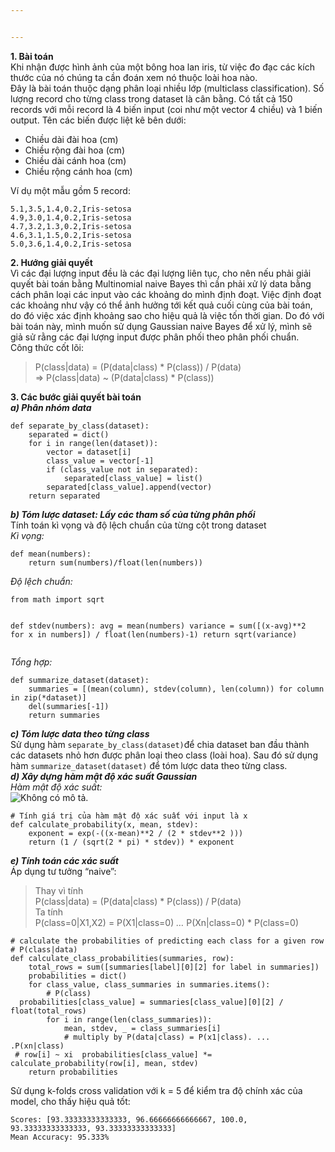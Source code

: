 ```yaml
---


---
```


<p><strong>1. Bài toán</strong><br>
Khi nhận được hình ảnh của một bông hoa lan iris, từ việc đo đạc các kích thước của nó chúng ta cần đoán xem nó thuộc loài hoa nào.<br>
<img src="https://machinelearningcoban.com/assets/knn/iris.png" alt=""><br>
Đây là bài toán thuộc dạng phân loại nhiều lớp (multiclass classification). Số lượng record cho từng class trong dataset là cân bằng. Có tất cả 150 records với mỗi record là 4 biến input (coi như một vector 4 chiều) và 1 biến output. Tên các biến được liệt kê bên dưới:</p>
<ul>
<li>Chiều dài đài hoa (cm)</li>
<li>Chiều rộng đài hoa (cm)</li>
<li>Chiều dài cánh hoa (cm)</li>
<li>Chiều rộng cánh hoa (cm)</li>
</ul>
<p>Ví dụ một mẫu gồm 5 record:</p>
<pre><code>5.1,3.5,1.4,0.2,Iris-setosa
4.9,3.0,1.4,0.2,Iris-setosa
4.7,3.2,1.3,0.2,Iris-setosa
4.6,3.1,1.5,0.2,Iris-setosa
5.0,3.6,1.4,0.2,Iris-setosa
</code></pre>
<p><strong>2. Hướng giải quyết</strong><br>
Vì các đại lượng input đều là các đại lượng liên tục, cho nên nếu phải giải quyết bài toán bằng Multinomial naive Bayes thì cần phải xử lý data bằng cách phân loại các input vào các khoảng do mình định đoạt. Việc định đoạt các khoảng như vậy có thể ảnh hưởng tới kết quả cuối cùng của bài toán, do đó việc xác định khoảng sao cho hiệu quả là việc tốn thời gian. Do đó với bài toán này, mình muốn sử dụng Gaussian naive Bayes để xử lý, mình sẽ giả sử rằng các đại lượng input được phân phối theo phân phối chuẩn.<br>
Công thức cốt lõi:</p>
<blockquote>
<p>P(class|data) = (P(data|class) * P(class)) / P(data)<br>
=&gt;    P(class|data) ~ (P(data|class) * P(class))</p>
</blockquote>
<p><strong>3. Các bước giải quyết bài toán</strong><br>
<em><strong>a) Phân nhóm data</strong></em></p>
<pre><code>def separate_by_class(dataset):
	separated = dict()
	for i in range(len(dataset)):
		vector = dataset[i]
		class_value = vector[-1]
		if (class_value not in separated):
			separated[class_value] = list()
		separated[class_value].append(vector)
	return separated
</code></pre>
<p><em><strong>b) Tóm lược dataset: Lấy các tham số của từng phân phối</strong></em><br>
Tính toán kì vọng và độ lệch chuẩn của từng cột trong dataset<br>
<em>Kì vọng:</em></p>
<pre><code>def mean(numbers):
	return sum(numbers)/float(len(numbers))
</code></pre>
<p><em>Độ lệch chuẩn:</em></p>
<pre><code>from math import sqrt

def stdev(numbers):
	avg = mean(numbers)
	variance = sum([(x-avg)**2 for x in numbers]) / float(len(numbers)-1)
	return sqrt(variance)
</code></pre>
<p><em>Tổng hợp:</em></p>
<pre><code>def summarize_dataset(dataset):
	summaries = [(mean(column), stdev(column), len(column)) for column in zip(*dataset)]
	del(summaries[-1])
	return summaries
</code></pre>
<p><em><strong>c) Tóm lược data theo từng class</strong></em><br>
Sử dụng hàm <code>separate_by_class(dataset)</code>để chia dataset ban đầu thành các datasets nhỏ hơn được phân loại theo class (loài hoa). Sau đó sử dụng hàm <code>summarize_dataset(dataset)</code> để tóm lược data theo từng class.<br>
<em><strong>d) Xây dựng hàm mật độ xác suất Gaussian</strong></em><br>
<em>Hàm mật độ xác suất:</em><br>
<img src="https://scontent-sin6-1.xx.fbcdn.net/v/t1.15752-9/175892299_731468304190132_2902233191752787924_n.png?_nc_cat=109&amp;ccb=1-3&amp;_nc_sid=ae9488&amp;_nc_ohc=rJamFW78QB8AX8LJm3W&amp;_nc_ht=scontent-sin6-1.xx&amp;oh=f86c1eaab58f044938b70ffb2b4bce0f&amp;oe=60A1C801" alt="Không có mô tả."></p>
<pre><code># Tính giá trị của hàm mật độ xác suất với input là x
def calculate_probability(x, mean, stdev):
	exponent = exp(-((x-mean)**2 / (2 * stdev**2 )))
	return (1 / (sqrt(2 * pi) * stdev)) * exponent
</code></pre>
<p><em><strong>e) Tính toán các xác suất</strong></em><br>
Áp dụng tư tưởng “naive”:</p>
<blockquote>
<p>Thay vì tính<br>
P(class|data) = (P(data|class) * P(class)) / P(data)<br>
Ta tính<br>
P(class=0|X1,X2) = P(X1|class=0) <em>…</em> P(Xn|class=0) * P(class=0)</p>
</blockquote>
<pre><code># calculate the probabilities of predicting each class for a given row  
# P(class|data)  
def calculate_class_probabilities(summaries, row):  
    total_rows = sum([summaries[label][0][2] for label in summaries])  
    probabilities = dict()  
    for class_value, class_summaries in summaries.items():  
        # P(class)  
  probabilities[class_value] = summaries[class_value][0][2] / float(total_rows)  
        for i in range(len(class_summaries)):  
            mean, stdev, _ = class_summaries[i]  
            # multiply by P(data|class) = P(x1|class). ... .P(xn|class)  
 # row[i] ~ xi  probabilities[class_value] *= calculate_probability(row[i], mean, stdev)  
    return probabilities
</code></pre>
<p>Sử dụng k-folds cross validation với k = 5 để kiểm tra độ chính xác của model, cho thấy hiệu quả tốt:</p>
<pre><code>Scores: [93.33333333333333, 96.66666666666667, 100.0, 93.33333333333333, 93.33333333333333]
Mean Accuracy: 95.333%
</code></pre>

